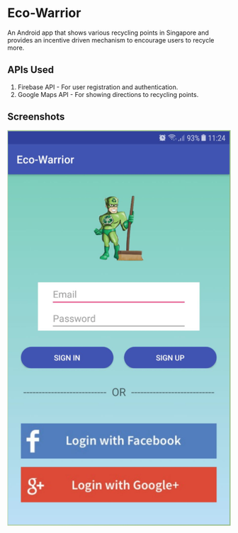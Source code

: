 # Eco-Warrior
An Android app that shows various recycling points in Singapore and provides an incentive driven mechanism to encourage users to recycle more.

## APIs Used
1. Firebase API - For user registration and authentication.
2. Google Maps API - For showing directions to recycling points.

## Screenshots
![User Login](/screenshots/1.png)
